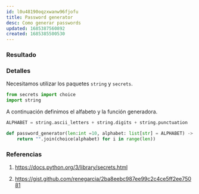 ```yaml
---
id: l0u48190oqzxwanw96fjofu
title: Password generator
desc: Como generar passwords
updated: 1685387560892
created: 1685385500530
---
```


### Resultado

<script src="https://gist.github.com/renegarcia/2ba8eebc987ee99c2c4ce5ff2ee75081.js"></script>


### Detalles

Necesitamos utilizar los paquetes `string` y `secrets`.

```python
from secrets import choice
import string
```

A continuación definimos el alfabeto y la función generadora.

```python
ALPHABET = string.ascii_letters + string.digits + string.punctuation

def password_generator(len:int =10, alphabet: list[str] = ALPHABET) -> str:
    return "".join(choice(alphabet) for i in range(len))
```





### Referencias

1. https://docs.python.org/3/library/secrets.html

2. https://gist.github.com/renegarcia/2ba8eebc987ee99c2c4ce5ff2ee75081

